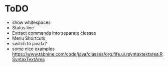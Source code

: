 ToDO
=====

* show whitespaces
* Status line
* Extract commands into separate classes
* Menu Shortcuts
* switch to javafx?
* some nice examples https://www.tabnine.com/code/java/classes/org.fife.ui.rsyntaxtextarea.RSyntaxTextArea